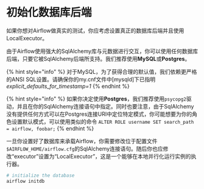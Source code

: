# 初始化数据库后端

如果你想对Airflow做真实的测试，你应考虑设置真正的数据库后端并且使用LocalExecutor。

由于Airflow使用强大的SqlAlchemy库与元数据进行交互，你可以使用任何数据库后端，只要它被SqlAlchemy后端所支持。我们推荐使用**MySQL**或**Postgres**。

{% hint style="info" %}
对于MySQL，为了获得合理的默认值，我们依赖更严格的ANSI SQL设置。请确保你的my.cnf文件中\[mysqld\]下已指明 _explicit\_defaults\_for\_timestamp=1_
{% endhint %}

{% hint style="info" %}
如果你决定使用**Postgres**，我们推荐使用`psycopg2`驱动，并且在你的SqlAlchemy连接语句中指定。同时也要注意，由于SqlAlchemy没有提供任何方式可以在Postgres连接URI中定位特定模式，你可能想要为你的角色设置默认模式，可以使用类似的命令 `ALTER ROLE username SET search_path = airflow, foobar;`
{% endhint %}

一旦你设置好了数据库来承载Airflow，你需要修改位于配置文件 `$AIRFLOW_HOME/airflow.cfg`的SqlAlchemy连接语句。随后你也应修改“executor”设置为“LocalExecutor”，这是一个能够在本地并行化运行实例的执行器。

```bash
# initialize the database
airflow initdb
```

